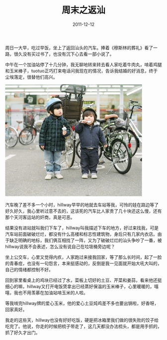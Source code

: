 ﻿---
title: "周末之返汕"
date: 2011-12-12
categories: 
  - "essay"
tags: 
  - "周末"
  - "日记"
---

周日一大早，吃过早饭，坐上了返回汕头的汽车。捧着《穆斯林的葬礼》看了一路，很久没有买过书了，也没有沉下心去看一部小说了。

中午在一个加油站停了十几分钟，我无聊地转来转去看人家吃着牛肉丸，啃着鸡腿和玉米棒子，tuotuo正巧打来电话问我现在的情况，告诉我结婚的好消息，终于尘埃落定，很替他们高兴。

![61e504abjw1dncja7gdc1j](/images/6496309325_87069f8fe5_z.jpg)

汽车晚了差不多一个小时，hillway早早的地就去车站等我，可怜的娃在路边等了好久好久，我心里听过意不去的，这该死的汽车比人家贵了几十块还这么慢，还有那个天河客运站的奸商，真是可恶。

结果没有进站就叫我们下车了，hillway叫我描述下车的地方，好过来找我，可是汽车站前面破破烂烂，都没有什么高楼和标志性建筑物，身后只有几家内衣店。由于缺乏明确的地标，我们俩互相找了一阵，又为了破破烂烂的汕头争吵了一番，被hillway说我不会表述，怎么没有说自己在垃圾桶旁边呢？

坐上公交车，心里又觉得内疚，人家跑过来接我回家，等了那么长时间，起了一脸的青春痘，也没有一句怨言，本来挺感动的，反倒是我一见面就开始大吼大叫的，自己的情绪都控制不好。

回到家里看桌上的鸡块已经过了水，菜板上切好的土豆、芹菜和姜蒜，看来他还挺细心的嘛，hillway又打开电饭煲拿出已经蒸好保温的玉米棒子，心里暖暖的，嘻嘻，我也不用羡慕在加油站啃玉米的人啦。

等我啃完hillway牌的爱心玉米，他的爱心土豆炖鸡差不多也要出锅啦，好香呀，回家真好。

我走的这些天，hillway也没有好好吃饭，硬是把冰箱里我们做的很失败的饺子给吃完了。他说，你走的时候把梳子带走了，这几天都没办法梳头，都是用手抓的，抓了好久才出门。
